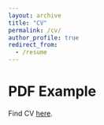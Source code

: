 ```yaml
---
layout: archive
title: "CV"
permalink: /cv/
author_profile: true
redirect_from:
  - /resume
---
```


 <!DOCTYPE html>
<html>
  <head>
    <title>Title of the document</title>
  </head>
  <body>
    <h1>PDF Example</h1>
    <p>Find CV <a href="CV_fairness.pdf">here</a>.</p>
  </body>
</html>
  
